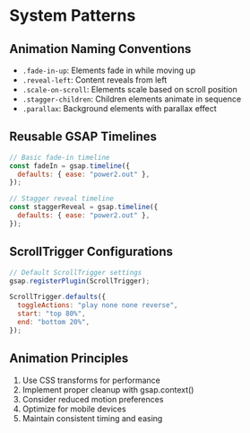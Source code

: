 # System Patterns

## Animation Naming Conventions

- `.fade-in-up`: Elements fade in while moving up
- `.reveal-left`: Content reveals from left
- `.scale-on-scroll`: Elements scale based on scroll position
- `.stagger-children`: Children elements animate in sequence
- `.parallax`: Background elements with parallax effect

## Reusable GSAP Timelines

```javascript
// Basic fade-in timeline
const fadeIn = gsap.timeline({
  defaults: { ease: "power2.out" },
});

// Stagger reveal timeline
const staggerReveal = gsap.timeline({
  defaults: { ease: "power2.out" },
});
```

## ScrollTrigger Configurations

```javascript
// Default ScrollTrigger settings
gsap.registerPlugin(ScrollTrigger);

ScrollTrigger.defaults({
  toggleActions: "play none none reverse",
  start: "top 80%",
  end: "bottom 20%",
});
```

## Animation Principles

1. Use CSS transforms for performance
2. Implement proper cleanup with gsap.context()
3. Consider reduced motion preferences
4. Optimize for mobile devices
5. Maintain consistent timing and easing
